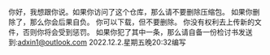 你好，我想跟你说。如果你访问了这个仓库，那么请不要删除压缩包。
如果你删除了，那么你会后果自负。
你可以下载，但不要删除。
你没有权利去上传新的文件，否则你将会受到惩罚。
如果你犯了其中一条，那么请自备一份检讨书发送到:adxin1@outlook.com
2022.12.2.星期五晚20:32编写
